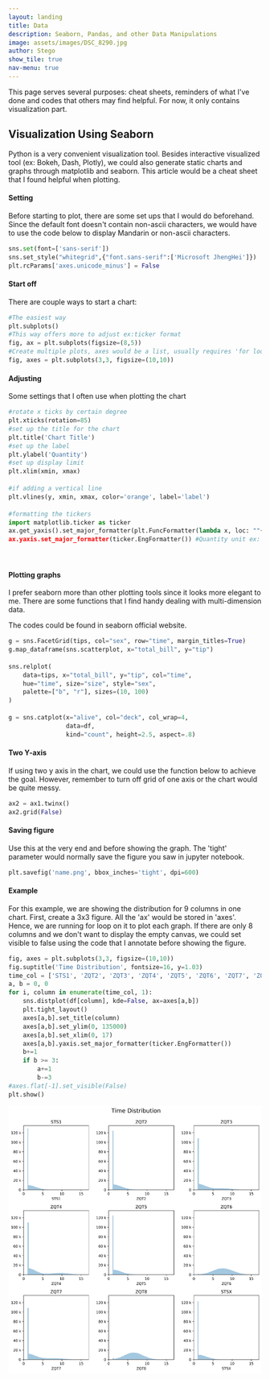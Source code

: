 ```yaml
---
layout: landing
title: Data
description: Seaborn, Pandas, and other Data Manipulations
image: assets/images/DSC_8290.jpg
author: Stego
show_tile: true
nav-menu: true
---
```


<div id="main">
<section id="visualization" >
<div class="inner" markdown="1">
  
  This page serves several purposes: cheat sheets, reminders of what I've done and codes that others may find helpful. For now, it only contains visualization part. 



## Visualization Using Seaborn



Python is a very convenient visualization tool. Besides interactive visualized tool (ex: Bokeh, Dash, Plotly), we could also generate static charts and graphs through matplotlib and seaborn. This article would be a cheat sheet that I found helpful when plotting. 

 

#### Setting 

Before starting to plot, there are some set ups that I would do beforehand. Since the default font doesn't contain non-ascii characters, we would have to use the code below to display Mandarin or non-ascii characters. 

```python
sns.set(font=['sans-serif'])
sns.set_style("whitegrid",{"font.sans-serif":['Microsoft JhengHei']})
plt.rcParams['axes.unicode_minus'] = False
```



#### Start off

There are couple ways to start a chart:

```python
#The easiest way
plt.subplots() 
#This way offers more to adjust ex:ticker format
fig, ax = plt.subplots(figsize=(8,5))
#Create multiple plots, axes would be a list, usually requires 'for loop' if using this method
fig, axes = plt.subplots(3,3, figsize=(10,10))
```



#### Adjusting

Some settings that I often use when plotting the chart

```python
#rotate x ticks by certain degree
plt.xticks(rotation=85)
#set up the title for the chart
plt.title('Chart Title')
#set up the label
plt.ylabel('Quantity')
#set up display limit
plt.xlim(xmin, xmax)

#if adding a vertical line
plt.vlines(y, xmin, xmax, color='orange', label='label')

#formatting the tickers
import matplotlib.ticker as ticker
ax.get_yaxis().set_major_formatter(plt.FuncFormatter(lambda x, loc: ""{:,}".format(int(x)))) #comma as thousand seperator
ax.yaxis.set_major_formatter(ticker.EngFormatter()) #Quantity unit ex: k, m
                                                     
                                                     
```

#### Plotting graphs

I prefer seaborn more than other plotting tools since it looks more elegant to me. There are some functions that I find handy dealing with multi-dimension data.

The codes could be found in seaborn official website.

```python
g = sns.FacetGrid(tips, col="sex", row="time", margin_titles=True)
g.map_dataframe(sns.scatterplot, x="total_bill", y="tip")

sns.relplot(
    data=tips, x="total_bill", y="tip", col="time",
    hue="time", size="size", style="sex",
    palette=["b", "r"], sizes=(10, 100)
)

g = sns.catplot(x="alive", col="deck", col_wrap=4,
                data=df, 
                kind="count", height=2.5, aspect=.8)
```

#### Two Y-axis

If using two y axis in the chart, we could use the function below to achieve the goal. However, remember to turn off grid of one axis or the chart would be quite messy.

```python
ax2 = ax1.twinx()
ax2.grid(False)
```

#### Saving figure

Use this at the very end and before showing the graph. The 'tight' parameter would normally save the figure you saw in jupyter notebook.

```python
plt.savefig('name.png', bbox_inches='tight', dpi=600)
```



#### Example

For this example, we are showing the distribution for 9 columns in one chart. First, create a 3x3 figure. All the 'ax' would be stored in 'axes'. Hence, we are running for loop on it to plot each graph. If there are only 8 columns and we don't want to display the empty canvas, we could set visible to false using the code that I annotate before showing the figure.

```python
fig, axes = plt.subplots(3,3, figsize=(10,10))
fig.suptitle('Time Distribution', fontsize=16, y=1.03)
time_col = ['STS1', 'ZQT2', 'ZQT3', 'ZQT4', 'ZQT5', 'ZQT6', 'ZQT7', 'ZQT8', 'STSX']
a, b = 0, 0
for i, column in enumerate(time_col, 1):
    sns.distplot(df[column], kde=False, ax=axes[a,b])
    plt.tight_layout()
    axes[a,b].set_title(column)
    axes[a,b].set_ylim(0, 135000)
    axes[a,b].set_xlim(0, 17)
    axes[a,b].yaxis.set_major_formatter(ticker.EngFormatter())
    b+=1
    if b >= 3:
        a+=1
        b-=3
#axes.flat[-1].set_visible(False)
plt.show()
```
![Time Distribution chart](/assets/images/TimeDist.jpg)
</div>
</section>
</div>
